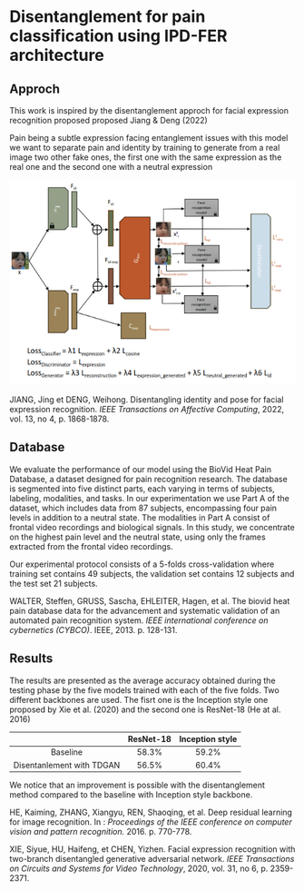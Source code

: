 <h1>Disentanglement for pain classification using IPD-FER architecture</h1>

<h2>Approch</h2>
<p>This work is inspired by the disentanglement approch for facial expression recognition proposed proposed Jiang & Deng (2022) </p>
<p>Pain being a subtle expression facing entanglement issues with this model we want to separate pain and identity by training to generate from a real image
  two other fake ones, the first one with the same expression as the real one and the second one with a neutral expression </p>

  <p><img alt="Image" title="architecture" src="images/architecture_IPD.png" /></p>

JIANG, Jing et DENG, Weihong. Disentangling identity and pose for facial expression recognition. <em>IEEE Transactions on Affective Computing</em>, 2022, vol. 13, no 4, p. 1868-1878.


<h2>Database</h2>

<p>We evaluate the performance of our model using the BioVid Heat Pain Database, a dataset designed for pain recognition research. The database is segmented into five distinct parts, each varying in terms of subjects, labeling, modalities, and tasks.
In our experimentation we use Part A of the dataset, which includes data from 87 subjects, encompassing four pain levels in addition to a neutral state. 
The modalities in Part A consist of frontal video recordings and biological signals. In this study, we concentrate on the highest pain level and the neutral state, using only the frames extracted from the frontal video recordings.

Our experimental protocol consists of a 5-folds cross-validation where training set contains 49 subjects, the validation set contains 12 subjects and the test set 21 subjects.

WALTER, Steffen, GRUSS, Sascha, EHLEITER, Hagen, et al. The biovid heat pain database data for the advancement and systematic validation of an automated pain recognition system. <em>IEEE international conference on cybernetics (CYBCO)</em>. IEEE, 2013. p. 128-131.</p>

<h2>Results</h2>

<p>The results are presented as the average accuracy obtained during the testing phase by the five models trained with each of the five folds.
Two different backbones are used. The fisrt one is the Inception style one proposed by Xie et al. (2020) and the second one is ResNet-18 (He at al. 2016)

<table>
 <thead>
   <tr>
    <th align="center"></th>
    <th align="center">ResNet-18</th>
    <th align="center">Inception style</th>
 </tr>
</thead>
<tbody>
  <tr>
   <td align="center">Baseline</td>
   <td align="center">58.3%</td>
   <td align="center">59.2%</td>
 </tr>
 <tr>
  <td align="center">Disentanlement with TDGAN</td>
  <td align="center">56.5%</td>
  <td align="center">60.4%</td>
 </tr>

</tbody>
</table>

We notice that an improvement is possible with the disentanglement method compared to the baseline with Inception style backbone.


HE, Kaiming, ZHANG, Xiangyu, REN, Shaoqing, et al. Deep residual learning for image recognition. In : <em>Proceedings of the IEEE conference on computer vision and pattern recognition.</em> 2016. p. 770-778.

XIE, Siyue, HU, Haifeng, et CHEN, Yizhen. Facial expression recognition with two-branch disentangled generative adversarial network. <em>IEEE Transactions on Circuits and Systems for Video Technology</em>, 2020, vol. 31, no 6, p. 2359-2371.
